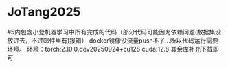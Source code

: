 # JoTang2025
#5内包含小登机器学习中所有完成的代码（部分代码可能因为依赖问题(数据集没放进去，不过邮件里有)报错）
docker镜像没流量push不了...所以代码运行需要环境。
环境：torch:2.10.0.dev20250924+cu128
     cuda:12.8
     其余库补充下载即可
